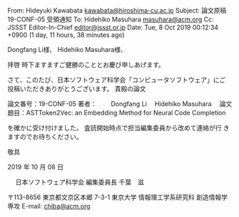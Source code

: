 From: Hideyuki Kawabata <kawabata@hiroshima-cu.ac.jp>
Subject: 論文原稿 19-CONF-05 受領通知
To: Hidehiko Masuhara <masuhara@acm.org>
Cc: JSSST Editor-In-Chief <editor@jssst.or.jp>
Date: Tue, 8 Oct 2019 00:12:34 +0900 (1 day, 11 hours, 38 minutes ago)

Dongfang Li様、 Hidehiko Masuhara様、

拝啓 時下ますますご健勝のこととお慶び申しあげます。

さて、このたび、日本ソフトウェア科学会「コンピュータソフトウェア」にご
投稿いただきありがとうございます。 貴殿の論文

論文番号：19-CONF-05
著者：　　 Dongfang Li　 Hidehiko Masuhara　 
論文題目：ASTToken2Vec: an Embedding Method for Neural Code Completion

を確かに受け付けました。 査読開始時点で担当編集委員から改めて連絡が行
きますのでお待ちください。

敬具

2019 年 10 月 08 日

　 
日本ソフトウェア科学会 編集委員長
千葉　滋

〒113-8656 東京都文京区本郷 7-3-1
東京大学 情報理工学系研究科 創造情報学専攻
E-mail: chiba@acm.org
